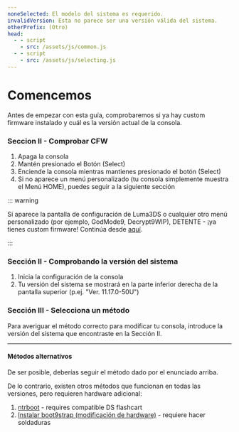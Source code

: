 ```yaml
---
noneSelected: El modelo del sistema es requerido.
invalidVersion: Esta no parece ser una versión válida del sistema.
otherPrefix: (Otro)
head:
  - - script
    - src: /assets/js/common.js
  - - script
    - src: /assets/js/selecting.js
---
```


# Comencemos

Antes de empezar con esta guía, comprobaremos si ya hay custom firmware instalado y cuál es la versión actual de la consola.

### Seccion II - Comprobar CFW

1. Apaga la consola
2. Mantén presionado el Botón (Select)
3. Enciende la consola mientras mantienes presionado el botón (Select)
4. Si no aparece un menú personalizado (tu consola simplemente muestra el Menú HOME), puedes seguir a la siguiente sección

::: warning

Si aparece la pantalla de configuración de Luma3DS o cualquier otro menú personalizado (por ejemplo, GodMode9, Decrypt9WIP), DETENTE - ¡ya tienes custom firmware! Continúa desde [aquí](checking-for-cfw#what-to-do-next).

:::

### Sección II - Comprobando la versión del sistema

1. Inicia la configuración de la consola
2. Tu versión del sistema se mostrará en la parte inferior derecha de la pantalla superior (p.ej. "Ver. 11.17.0-50U")

### Sección III - Selecciona un método

Para averiguar el método correcto para modificar tu consola, introduce la versión del sistema que encontraste en la Sección II.

<!--@include: @/_internal/consoleVersionSelect.html -->

---

#### Métodos alternativos

De ser posible, deberías seguir el método dado por el enunciado arriba.

De lo contrario, existen otros métodos que funcionan en todas las versiones, pero requieren hardware adicional:

1. [ntrboot](ntrboot) - requires compatible DS flashcart
2. [Instalar boot9strap (modificación de hardware)](installing-boot9strap-\(hardmod\)) - requiere hacer soldaduras
